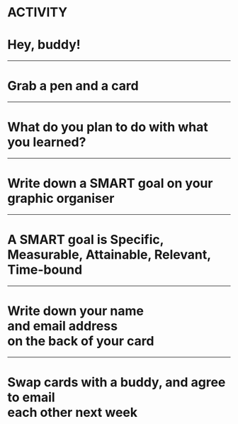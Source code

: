# ACTIVITY
# Hey, buddy!

---

# Grab a pen and a card

---

# What do you plan to do with what you learned?

---

# Write down a SMART goal on your graphic organiser

---

# **A SMART goal is Specific, Measurable, Attainable, Relevant, Time-bound**

---

# Write down your name<br>and email address<br>on the back of your card

---

# Swap cards with a buddy, and agree to email<br>each other next week
